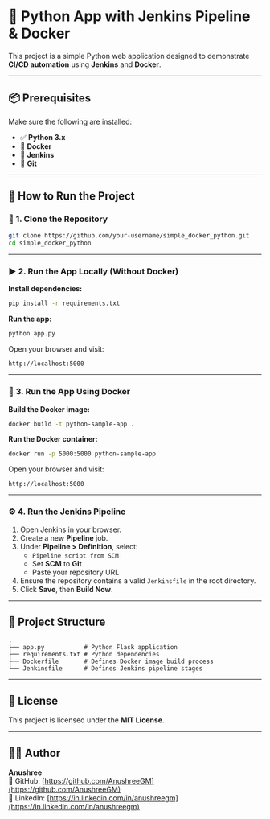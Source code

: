 # 🐍 **Python App with Jenkins Pipeline & Docker**

This project is a simple Python web application designed to demonstrate **CI/CD automation** using **Jenkins** and **Docker**.

---

## 📦 **Prerequisites**

Make sure the following are installed:

- ✅ **Python 3.x**
- 🐳 **Docker**
- 🧰 **Jenkins**
- 🔧 **Git**

---

## 🚀 **How to Run the Project**

### 🔧 **1. Clone the Repository**

```bash
git clone https://github.com/your-username/simple_docker_python.git
cd simple_docker_python
```

---

### ▶️ **2. Run the App Locally (Without Docker)**

**Install dependencies:**

```bash
pip install -r requirements.txt
```

**Run the app:**

```bash
python app.py
```

Open your browser and visit:

```
http://localhost:5000
```

---

### 🐳 **3. Run the App Using Docker**

**Build the Docker image:**

```bash
docker build -t python-sample-app .
```

**Run the Docker container:**

```bash
docker run -p 5000:5000 python-sample-app
```

Open your browser and visit:

```
http://localhost:5000
```

---

### ⚙️ **4. Run the Jenkins Pipeline**

1. Open Jenkins in your browser.
2. Create a new **Pipeline** job.
3. Under **Pipeline > Definition**, select:
   - `Pipeline script from SCM`
   - Set **SCM** to **Git**
   - Paste your repository URL
4. Ensure the repository contains a valid `Jenkinsfile` in the root directory.
5. Click **Save**, then **Build Now**.

---

## 📄 **Project Structure**

```
.
├── app.py           # Python Flask application
├── requirements.txt # Python dependencies
├── Dockerfile       # Defines Docker image build process
└── Jenkinsfile      # Defines Jenkins pipeline stages
```

---

## 📌 **License**

This project is licensed under the **MIT License**.

---

## 🙋‍♀️ **Author**

**Anushree**  
🔗 GitHub: [https://github.com/AnushreeGM](https://github.com/AnushreeGM)  
🔗 LinkedIn: [https://in.linkedin.com/in/anushreegm](https://in.linkedin.com/in/anushreegm)
